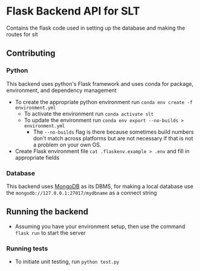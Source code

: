 # Flask Backend API for SLT
Contains the flask code used in setting up the database and making the routes for slt

## Contributing

### Python

This backend uses python's Flask framework and uses conda for package, environment, and dependency management
- To create the appropriate python environment run `conda env create -f environment.yml`
	- To activate the environment run `conda activate slt`
	- To update the environment run `conda env export --no-builds > environment.yml`
		- The `--no-builds` flag is there because sometimes build numbers don't match across platforms but are not necessary if that is not a problem on your own OS.
- Create Flask environment file `cat .flaskenv.example > .env` and fill in appropriate fields

### Database

This backend uses [MongoDB](https://docs.mongodb.com/manual/installation/) as its DBMS, for making 
a local database use the `mongodb://127.0.0.1:27017/mydbname` as a connect string

## Running the backend
- Assuming you have your environment setup, then use the command `flask run` to start the server
### Running tests
- To initiate unit testing, run `python test.py`
